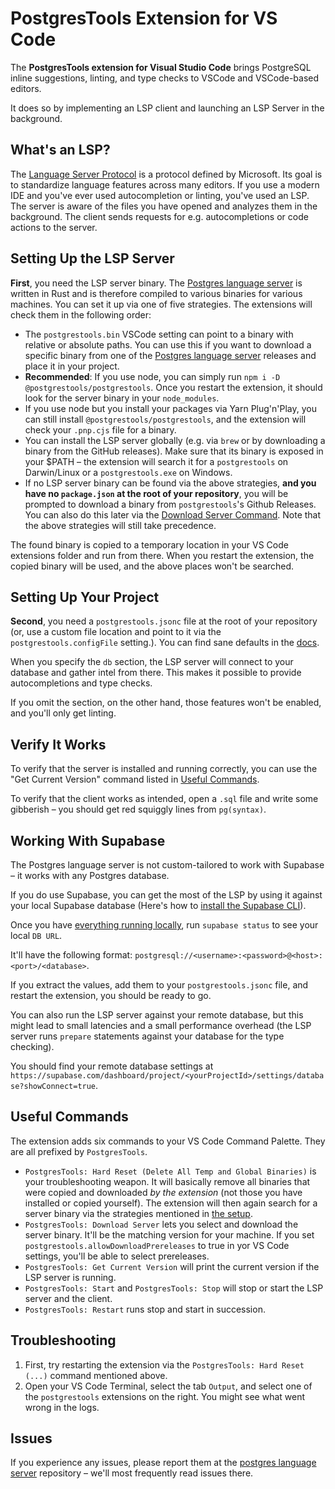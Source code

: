 # PostgresTools Extension for VS Code

The **PostgresTools extension for Visual Studio Code** brings PostgreSQL inline suggestions, linting, and type checks to VSCode and VSCode-based editors.

It does so by implementing an LSP client and launching an LSP Server in the background.

## What's an LSP?

The [Language Server Protocol](https://microsoft.github.io/language-server-protocol/) is a protocol defined by Microsoft. Its goal is to standardize language features across many editors. If you use a modern IDE and you've ever used autocompletion or linting, you've used an LSP. The server is aware of the files you have opened and analyzes them in the background. The client sends requests for e.g. autocompletions or code actions to the server.

## Setting Up the LSP Server

**First**, you need the LSP server binary. The [Postgres language server](https://github.com/supabase-community/postgres-language-server) is written in Rust and is therefore compiled to various binaries for various machines. You can set it up via one of five strategies. The extensions will check them in the following order:

- The `postgrestools.bin` VSCode setting can point to a binary with relative or absolute paths. You can use this if you want to download a specific binary from one of the [Postgres language server](https://github.com/supabase-community/postgres-language-server) releases and place it in your project.
- **Recommended**: If you use node, you can simply run `npm i -D @postgrestools/postgrestools`. Once you restart the extension, it should look for the server binary in your `node_modules`.
- If you use node but you install your packages via Yarn Plug'n'Play, you can still install `@postgrestools/postgrestools`, and the extension will check your `.pnp.cjs` file for a binary.
- You can install the LSP server globally (e.g. via `brew` or by downloading a binary from the GitHub releases). Make sure that its binary is exposed in your $PATH – the extension will search it for a `postgrestools` on Darwin/Linux or a `postgrestools.exe` on Windows.
- If no LSP server binary can be found via the above strategies, **and you have no `package.json` at the root of your repository**, you will be prompted to download a binary from `postgrestools`'s Github Releases. You can also do this later via the [Download Server Command](#useful-commands). Note that the above strategies will still take precedence.

The found binary is copied to a temporary location in your VS Code extensions folder and run from there. When you restart the extension, the copied binary will be used, and the above places won't be searched.

## Setting Up Your Project

**Second**, you need a `postgrestools.jsonc` file at the root of your repository (or, use a custom file location and point to it via the `postgrestools.configFile` setting.). You can find sane defaults in the [docs](https://pgtools.dev/#configuration).

When you specify the `db` section, the LSP server will connect to your database and gather intel from there. This makes it possible to provide autocompletions and type checks.

If you omit the section, on the other hand, those features won't be enabled, and you'll only get linting.

## Verify It Works

To verify that the server is installed and running correctly, you can use the "Get Current Version" command listed in [Useful Commands](#useful-commands).

To verify that the client works as intended, open a `.sql` file and write some gibberish – you should get red squiggly lines from `pg(syntax)`.

## Working With Supabase

The Postgres language server is not custom-tailored to work with Supabase – it works with any Postgres database.

If you do use Supabase, you can get the most of the LSP by using it against your local Supabase database (Here's how to [install the Supabase CLI](https://supabase.com/docs/guides/local-development)).

Once you have [everything running locally](https://supabase.com/docs/guides/local-development/cli/getting-started), run `supabase status` to see your local `DB URL`.

It'll have the following format: `postgresql://<username>:<password>@<host>:<port>/<database>`.

If you extract the values, add them to your `postgrestools.jsonc` file, and restart the extension, you should be ready to go.

You can also run the LSP server against your remote database, but this might lead to small latencies and a small performance overhead (the LSP server runs `prepare` statements against your database for the type checking).

You should find your remote database settings at `https://supabase.com/dashboard/project/<yourProjectId>/settings/database?showConnect=true`.

## Useful Commands

The extension adds six commands to your VS Code Command Palette. They are all prefixed by `PostgresTools`.

- `PostgresTools: Hard Reset (Delete All Temp and Global Binaries)` is your troubleshooting weapon. It will basically remove all binaries that were copied and downloaded _by the extension_ (not those you have installed or copied yourself). The extension will then again search for a server binary via the strategies mentioned in [the setup](#setting-up-the-lsp-server).
- `PostgresTools: Download Server` lets you select and download the server binary. It'll be the matching version for your machine. If you set `postgrestools.allowDownloadPrereleases` to true in yor VS Code settings, you'll be able to select prereleases.
- `PostgresTools: Get Current Version` will print the current version if the LSP server is running.
- `PostgresTools: Start` and `PostgresTools: Stop` will stop or start the LSP server and the client.
- `PostgresTools: Restart` runs stop and start in succession.

## Troubleshooting

1. First, try restarting the extension via the `PostgresTools: Hard Reset (...)` command mentioned above.
2. Open your VS Code Terminal, select the tab `Output`, and select one of the `postgrestools` extensions on the right. You might see what went wrong in the logs.

## Issues

If you experience any issues, please report them at the [postgres language server](https://github.com/supabase-community/postgres-language-server) repository – we'll most frequently read issues there.
